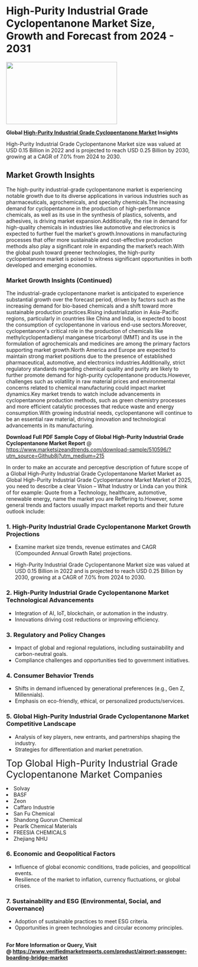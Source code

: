 <H1>High-Purity Industrial Grade Cyclopentanone Market Size, Growth and Forecast from 2024 - 2031</H1><img class="aligncenter size-medium wp-image-584254" src="https://thirdeyenews.in/wp-content/uploads/2024/09/Global-Market-Research-300x168.jpeg" alt="" width="300" height="168" /><p><strong>Global&nbsp;<a href="https://www.marketsizeandtrends.com/download-sample/510596/?utm_source=Github8j?utm_medium=215">High-Purity Industrial Grade Cyclopentanone Market</a> Insights</strong></p><p>High-Purity Industrial Grade Cyclopentanone Market size was valued at USD 0.15 Billion in 2022 and is projected to reach USD 0.25 Billion by 2030, growing at a CAGR of 7.0% from 2024 to 2030.</p><p><h2>Market Growth Insights</h2> The high-purity industrial-grade cyclopentanone market is experiencing notable growth due to its diverse applications in various industries such as pharmaceuticals, agrochemicals, and specialty chemicals.The increasing demand for cyclopentanone in the production of high-performance chemicals, as well as its use in the synthesis of plastics, solvents, and adhesives, is driving market expansion.Additionally, the rise in demand for high-quality chemicals in industries like automotive and electronics is expected to further fuel the market's growth.Innovations in manufacturing processes that offer more sustainable and cost-effective production methods also play a significant role in expanding the market’s reach.With the global push toward greener technologies, the high-purity cyclopentanone market is poised to witness significant opportunities in both developed and emerging economies. <h3>Market Growth Insights (Continued)</h3> The industrial-grade cyclopentanone market is anticipated to experience substantial growth over the forecast period, driven by factors such as the increasing demand for bio-based chemicals and a shift toward more sustainable production practices.Rising industrialization in Asia-Pacific regions, particularly in countries like China and India, is expected to boost the consumption of cyclopentanone in various end-use sectors.Moreover, cyclopentanone's critical role in the production of chemicals like methylcyclopentadienyl manganese tricarbonyl (MMT) and its use in the formulation of agrochemicals and medicines are among the primary factors supporting market growth.North America and Europe are expected to maintain strong market positions due to the presence of established pharmaceutical, automotive, and electronics industries.Additionally, strict regulatory standards regarding chemical quality and purity are likely to further promote demand for high-purity cyclopentanone products.However, challenges such as volatility in raw material prices and environmental concerns related to chemical manufacturing could impact market dynamics.Key market trends to watch include advancements in cyclopentanone production methods, such as green chemistry processes and more efficient catalytic processes that reduce waste and energy consumption.With growing industrial needs, cyclopentanone will continue to be an essential raw material, driving innovation and technological advancements in its manufacturing.</p><p><span class=""><strong>Download Full PDF Sample Copy of Global High-Purity Industrial Grade Cyclopentanone Market Report</strong> @ <a href="https://www.marketsizeandtrends.com/download-sample/510596/?utm_source=Github8j?utm_medium=215" target="_blank">https://www.marketsizeandtrends.com/download-sample/510596/?utm_source=Github8j?utm_medium=215</a></span></p><p>In order to make an accurate and perceptive description of future scope of a Global&nbsp;High-Purity Industrial Grade Cyclopentanone Market Market as Global&nbsp;High-Purity Industrial Grade Cyclopentanone Market Market of 2025, you need to describe a clear Vision &ndash; What Industry or Linda can you think of for example: Quote from a Technology, healthcare, automotive, renewable energy, name the market you are Reffering to.However, some general trends and factors usually impact market reports and their future outlook include:</p><h3>1.&nbsp;<strong>High-Purity Industrial Grade Cyclopentanone Market Growth Projections</strong></h3><ul><li>Examine market size trends, revenue estimates and CAGR (Compounded Annual Growth Rate) projections.</li><li><p>High-Purity Industrial Grade Cyclopentanone Market size was valued at USD 0.15 Billion in 2022 and is projected to reach USD 0.25 Billion by 2030, growing at a CAGR of 7.0% from 2024 to 2030.</p></li></ul><h3>2.&nbsp;<strong>High-Purity Industrial Grade Cyclopentanone Market Technological Advancements</strong></h3><ul><li>Integration of AI, IoT, blockchain, or automation in the industry.</li><li>Innovations driving cost reductions or improving efficiency.</li></ul><h3>3.&nbsp;<strong>Regulatory and Policy Changes</strong></h3><ul><li>Impact of global and regional regulations, including sustainability and carbon-neutral goals.</li><li>Compliance challenges and opportunities tied to government initiatives.</li></ul><h3>4.&nbsp;<strong>Consumer Behavior Trends</strong></h3><ul><li>Shifts in demand influenced by generational preferences (e.g., Gen Z, Millennials).</li><li>Emphasis on eco-friendly, ethical, or personalized products/services.</li></ul><h3>5.&nbsp;<strong>Global High-Purity Industrial Grade Cyclopentanone Market Competitive Landscape</strong></h3><ul><li>Analysis of key players, new entrants, and partnerships shaping the industry.</li><li>Strategies for differentiation and market penetration.</li></ul><p data-pm-slice="1 1 []"><span style="color: inherit; font-family: inherit; font-size: 25px;">Top Global High-Purity Industrial Grade Cyclopentanone Market Companies</span></p><div class="" data-test-id=""><p><li>Solvay</li><li> BASF</li><li> Zeon</li><li> Caffaro Industrie</li><li> San Fu Chemical</li><li> Shandong Guorun Chemical</li><li> Pearlk Chemical Materials</li><li> FREESIA CHEMICALS</li><li> Zhejiang NHU</li></p></div><h3>6.&nbsp;<strong>Economic and Geopolitical Factors</strong></h3><ul><li>Influence of global economic conditions, trade policies, and geopolitical events.</li><li>Resilience of the market to inflation, currency fluctuations, or global crises.</li></ul><h3>7.&nbsp;<strong>Sustainability and ESG (Environmental, Social, and Governance)</strong></h3><ul><li>Adoption of sustainable practices to meet ESG criteria.</li><li>Opportunities in green technologies and circular economy principles.</li></ul><h2><strong style="font-size: 14px;">For More Information or Query, Visit @&nbsp;</strong><a style="background-color: #ffffff; font-size: 14px;" href="https://www.marketsizeandtrends.com/report/high-purity-industrial-grade-cyclopentanone-market/" target="_blank">https://www.verifiedmarketreports.com/product/airport-passenger-boarding-bridge-market</a></h2>